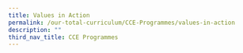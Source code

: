 ```yaml
---
title: Values in Action
permalink: /our-total-curriculum/CCE-Programmes/values-in-action
description: ""
third_nav_title: CCE Programmes
---
```

